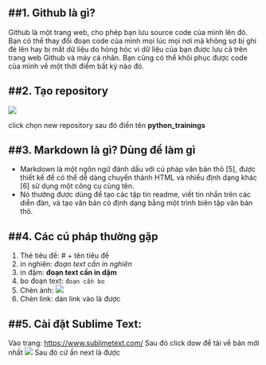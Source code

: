 ##1. Github là gì?
------------------
Github là một trang web, cho phép bạn lưu source code của mình lên đó. 
Bạn có thể thay đổi đoạn code của mình mọi lúc mọi nơi mà không sợ bị ghi đè lên hay bị mất dữ liệu do hỏng hóc vì dữ liệu của bạn được lưu cả trên trang web Github và máy cá nhân. Bạn cũng có thể khôi phục được code của mình về một thời điểm bất kỳ nào đó.

##2. Tạo repository
-------------------
<img src="http://i.imgur.com/qWv696D.jpg">

click chọn new repository sau đó điền tên **python_trainings**

##3. Markdown là gì? Dùng để làm gì
-----------------------------------
- Markdown là một ngôn ngữ đánh dấu với cú pháp văn bản thô [5], được thiết kế để có thể dễ dàng chuyển thành HTML và nhiều định dạng khác [6] sử dụng một công cụ cùng tên. 
- Nó thường được dùng để tạo các tập tin readme, viết tin nhắn trên các diễn đàn, và tạo văn bản có định dạng bằng một trình biên tập văn bản thô.

##4. Các cú pháp thường gặp
---------------------------
1. Thẻ tiêu đề: # + tên tiêu đề
2. in nghiên: *đoạn text cần in nghiên*
3. in đậm: **đoạn text cần in dậm**
4. bo đoạn text: `đoạn cần bo`
5. Chèn ảnh:  <img src="link_anh_cua_ban">
6. Chèn link: dán link vào là được

##5. Cài đặt Sublime Text:
--------------------------
Vào trang: https://www.sublimetext.com/
Sau đó click dow để tải về bản mới nhất
<img src="http://i.imgur.com/U59EdqE.jpg">
Sau đó cứ ấn next là được